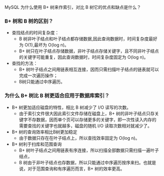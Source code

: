 MySQL 为什么使用 B+ 树来作索引，对比 B 树它的优点和缺点是什么？


### B+ 树和 B 树的区别？
- 查找结点的时间复杂度：
    - B 树非叶子结点和叶子结点都存储数据,因此查询数据时，时间复杂度最好为 O(1),最坏为 O(log n)。
    - B+ 树只在叶子结点存储数据，非叶子结点存储关键字，且不同非叶子结点的关键字可能重复，因此查询数据时，时间复杂度固定为 O(log n)。
- 查找的方法：
    - B+ 树叶子结点之间用链表相互连接，因而只需扫描叶子结点的链表就可以完成一次遍历操作；
    - B树只能通过中序遍历。
### 为什么 B+ 树比 B 树更适合应用于数据库索引？
- B+ 树更加适应磁盘的特性，相比 B 树减少了 I/O 读写的次数。
    - 由于索引文件很大因此索引文件存储在磁盘上，B+ 树的非叶子结点只存关键字不存数据，因而单个页可以存储更多的关键字，即一次性读入内存的需要查找的关键字也就越多，磁盘的随机 I/O 读取次数相对就减少了。
- B+ 树的查询效率相比B树更加稳定
    - 由于数据只存在在叶子结点上，所以查找效率固定为 O(log n)。
- B+ 树利于扫库和范围查询
    - B+ 树叶子结点之间用链表有序连接，所以扫描全部数据只需扫描一遍叶子结点，
    - B 树由于非叶子结点也存数据，所以只能通过中序遍历按序来扫。也就是说，对于范围查询和有序遍历而言，B+ 树的效率更高。